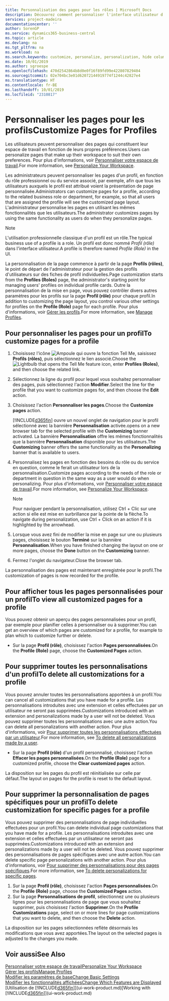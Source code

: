```yaml
---
title: Personnalisation des pages pour les rôles | Microsoft Docs
description: Découvrez comment personnaliser l'interface utilisateur d'un profil (rôle) de sorte que tous les utilisateurs de ce rôle voient un espace de travail personnalisé.
services: project-madeira
documentationcenter: ''
author: SorenGP
ms.service: dynamics365-business-central
ms.topic: article
ms.devlang: na
ms.tgt_pltfrm: na
ms.workload: na
ms.search.keywords: customize, personalize, personalization, hide columns, remove fields, move fields
ms.date: 10/01/2019
ms.author: sgroespe
ms.openlocfilehash: 470d2542864b8d0e0f16f89fd99e422807829404
ms.sourcegitcommit: 02e704bc3e01d62072144919774f1244c42827e4
ms.translationtype: HT
ms.contentlocale: fr-BE
ms.lasthandoff: 10/01/2019
ms.locfileid: "2310817"
---
```

# <a name="customize-pages-for-profiles"></a><span data-ttu-id="5329c-103">Personnaliser les pages pour les profils</span><span class="sxs-lookup"><span data-stu-id="5329c-103">Customize Pages for Profiles</span></span>
<span data-ttu-id="5329c-104">Les utilisateurs peuvent personnaliser des pages qui constituent leur espace de travail en fonction de leurs propres préférences.</span><span class="sxs-lookup"><span data-stu-id="5329c-104">Users can personalize pages that make up their workspace to suit their own preferences.</span></span> <span data-ttu-id="5329c-105">Pour plus d'informations, voir [Personnaliser votre espace de travail](ui-personalization-user.md).</span><span class="sxs-lookup"><span data-stu-id="5329c-105">For more information, see [Personalize Your Workspace](ui-personalization-user.md).</span></span>

<span data-ttu-id="5329c-106">Les administrateurs peuvent personnaliser les pages d'un profil, en fonction du rôle professionnel ou du service associé, par exemple, afin que tous les utilisateurs auxquels le profil est attribué voient la présentation de page personnalisée.</span><span class="sxs-lookup"><span data-stu-id="5329c-106">Administrators can customize pages for a profile, according to the related business role or department, for example, so that all users that are assigned the profile will see the customized page layout.</span></span> <span data-ttu-id="5329c-107">L'administrateur personnalise les pages en utilisant les mêmes fonctionnalités que les utilisateurs.</span><span class="sxs-lookup"><span data-stu-id="5329c-107">The administrator customizes pages by using the same functionality as users do when they personalize pages.</span></span>

> [!NOTE]
> <span data-ttu-id="5329c-108">L'utilisation professionnelle classique d'un profil est un rôle.</span><span class="sxs-lookup"><span data-stu-id="5329c-108">The typical business use of a profile is a role.</span></span> <span data-ttu-id="5329c-109">Un profil est donc nommé *Profil (rôle)* dans l'interface utilisateur.</span><span class="sxs-lookup"><span data-stu-id="5329c-109">A profile is therefore named *Profile (Role)* in the UI.</span></span>

<span data-ttu-id="5329c-110">La personnalisation de la page commence à partir de la page **Profils (rôles)**, le point de départ de l'administrateur pour la gestion des profils d'utilisateurs sur des fiches de profil individuelles.</span><span class="sxs-lookup"><span data-stu-id="5329c-110">Page customization starts from the **Profiles (Roles)** page, the administrator's starting point for managing users' profiles on individual profile cards.</span></span> <span data-ttu-id="5329c-111">Outre la personnalisation de la mise en page, vous pouvez contrôler divers autres paramètres pour les profils sur la page **Profil (rôle)** pour chaque profil.</span><span class="sxs-lookup"><span data-stu-id="5329c-111">In addition to customizing the page layout, you control various other settings for profiles on the **Profile (Role)** page for each profile.</span></span> <span data-ttu-id="5329c-112">Pour plus d'informations, voir [Gérer les profils](admin-users-profiles-roles.md).</span><span class="sxs-lookup"><span data-stu-id="5329c-112">For more information, see [Manage Profiles](admin-users-profiles-roles.md).</span></span>

## <a name="to-customize-pages-for-a-profile"></a><span data-ttu-id="5329c-113">Pour personnaliser les pages pour un profil</span><span class="sxs-lookup"><span data-stu-id="5329c-113">To customize pages for a profile</span></span>
1. <span data-ttu-id="5329c-114">Choisissez l'icône ![Ampoule qui ouvre la fonction Tell Me](media/ui-search/search_small.png "Dites-moi ce que vous voulez faire"), saisissez **Profils (rôles)**, puis sélectionnez le lien associé.</span><span class="sxs-lookup"><span data-stu-id="5329c-114">Choose the ![Lightbulb that opens the Tell Me feature](media/ui-search/search_small.png "Tell me what you want to do") icon, enter **Profiles (Roles)**, and then choose the related link.</span></span>
2. <span data-ttu-id="5329c-115">Sélectionnez la ligne du profil pour lequel vous souhaitez personnaliser des pages, puis sélectionnez l'action **Modifier**.</span><span class="sxs-lookup"><span data-stu-id="5329c-115">Select the line for the profile that you want to customize pages for, and then choose the **Edit** action.</span></span>
3. <span data-ttu-id="5329c-116">Choisissez l'action **Personnaliser les pages**.</span><span class="sxs-lookup"><span data-stu-id="5329c-116">Choose the **Customize pages** action.</span></span>

    [!INCLUDE[d365fin](includes/d365fin_md.md)] <span data-ttu-id="5329c-117">ouvre un nouvel onglet de navigation pour le profil sélectionné avec la bannière **Personnalisation** activée.</span><span class="sxs-lookup"><span data-stu-id="5329c-117">opens on a new browser tab for the selected profile with the **Customizing** banner activated.</span></span> <span data-ttu-id="5329c-118">La bannière **Personnalisation** offre les mêmes fonctionnalités que la bannière **Personnalisation** disponible pour les utilisateurs.</span><span class="sxs-lookup"><span data-stu-id="5329c-118">The **Customizing** banner offers the same functionality as the **Personalizing** banner that is available to users.</span></span>

4. <span data-ttu-id="5329c-119">Personnalisez les pages en fonction des besoins du rôle ou du service en question, comme le ferait un utilisateur lors de la personnalisation.</span><span class="sxs-lookup"><span data-stu-id="5329c-119">Customize pages according to the needs of the role or department in question in the same way as a user would do when personalizing.</span></span> <span data-ttu-id="5329c-120">Pour plus d'informations, voir [Personnaliser votre espace de travail](ui-personalization-user.md).</span><span class="sxs-lookup"><span data-stu-id="5329c-120">For more information, see [Personalize Your Workspace](ui-personalization-user.md).</span></span>

    > [!NOTE]
    > <span data-ttu-id="5329c-121">Pour naviguer pendant la personnalisation, utilisez Ctrl + Clic sur une action si elle est mise en surbrillance par la pointe de la flèche.</span><span class="sxs-lookup"><span data-stu-id="5329c-121">To navigate during personalization, use Ctrl + Click on an action if it is highlighted by the arrowhead.</span></span>

5. <span data-ttu-id="5329c-122">Lorsque vous avez fini de modifier la mise en page sur une ou plusieurs pages, choisissez le bouton **Terminé** sur la bannière **Personnalisation**.</span><span class="sxs-lookup"><span data-stu-id="5329c-122">When you have finished changing the layout on one or more pages, choose the **Done** button on the **Customizing** banner.</span></span>
6. <span data-ttu-id="5329c-123">Fermez l'onglet du navigateur.</span><span class="sxs-lookup"><span data-stu-id="5329c-123">Close the browser tab.</span></span>

<span data-ttu-id="5329c-124">La personnalisation des pages est maintenant enregistrée pour le profil.</span><span class="sxs-lookup"><span data-stu-id="5329c-124">The customization of pages is now recorded for the profile.</span></span>

## <a name="to-view-all-customized-pages-for-a-profile"></a><span data-ttu-id="5329c-125">Pour afficher tous les pages personnalisées pour un profil</span><span class="sxs-lookup"><span data-stu-id="5329c-125">To view all customized pages for a profile</span></span>
<span data-ttu-id="5329c-126">Vous pouvez obtenir un aperçu des pages personnalisées pour un profil, par exemple pour planifier celles à personnaliser ou à supprimer.</span><span class="sxs-lookup"><span data-stu-id="5329c-126">You can get an overview of which pages are customized for a profile, for example to plan which to customize further or delete.</span></span>

- <span data-ttu-id="5329c-127">Sur la page **Profil (rôle)**, choisissez l'action **Pages personnalisées**.</span><span class="sxs-lookup"><span data-stu-id="5329c-127">On the **Profile (Role)** page, choose the **Customized Pages** action.</span></span>

## <a name="to-delete-all-customizations-for-a-profile"></a><span data-ttu-id="5329c-128">Pour supprimer toutes les personnalisations d'un profil</span><span class="sxs-lookup"><span data-stu-id="5329c-128">To delete all customizations for a profile</span></span>
<span data-ttu-id="5329c-129">Vous pouvez annuler toutes les personnalisations apportées à un profil.</span><span class="sxs-lookup"><span data-stu-id="5329c-129">You can cancel all customizations that you have made for a profile.</span></span> <span data-ttu-id="5329c-130">Les personnalisations introduites avec une extension et celles effectuées par un utilisateur ne seront pas supprimées.</span><span class="sxs-lookup"><span data-stu-id="5329c-130">Customizations introduced with an extension and personalizations made by a user will not be deleted.</span></span> <span data-ttu-id="5329c-131">Vous pouvez supprimer toutes les personnalisations avec une autre action.</span><span class="sxs-lookup"><span data-stu-id="5329c-131">You can delete all personalizations with another action.</span></span> <span data-ttu-id="5329c-132">Pour plus d'informations, voir [Pour supprimer toutes les personnalisations effectuées par un utilisateur](admin-users-profiles-roles.md#to-delete-all-personalizations-made-by-a-user).</span><span class="sxs-lookup"><span data-stu-id="5329c-132">For more information, see [To delete all personalizations made by a user](admin-users-profiles-roles.md#to-delete-all-personalizations-made-by-a-user).</span></span>

- <span data-ttu-id="5329c-133">Sur la page **Profil (rôle)** d'un profil personnalisé, choisissez l'action **Effacer les pages personnalisées**.</span><span class="sxs-lookup"><span data-stu-id="5329c-133">On the **Profile (Role)** page for a customized profile, choose the **Clear customized pages** action.</span></span>

<span data-ttu-id="5329c-134">La disposition sur les pages du profil est réinitialisée sur celle par défaut.</span><span class="sxs-lookup"><span data-stu-id="5329c-134">The layout on pages for the profile is reset to the default layout.</span></span>  

## <a name="to-delete-customization-for-specific-pages-for-a-profile"></a><span data-ttu-id="5329c-135">Pour supprimer la personnalisation de pages spécifiques pour un profil</span><span class="sxs-lookup"><span data-stu-id="5329c-135">To delete customization for specific pages for a profile</span></span>
<span data-ttu-id="5329c-136">Vous pouvez supprimer des personnalisations de page individuelles effectuées pour un profil.</span><span class="sxs-lookup"><span data-stu-id="5329c-136">You can delete individual page customizations that you have made for a profile.</span></span> <span data-ttu-id="5329c-137">Les personnalisations introduites avec une extension et celles effectuées par un utilisateur ne seront pas supprimées.</span><span class="sxs-lookup"><span data-stu-id="5329c-137">Customizations introduced with an extension and personalizations made by a user will not be deleted.</span></span> <span data-ttu-id="5329c-138">Vous pouvez supprimer des personnalisations de pages spécifiques avec une autre action.</span><span class="sxs-lookup"><span data-stu-id="5329c-138">You can delete specific page personalizations with another action.</span></span> <span data-ttu-id="5329c-139">Pour plus d'informations, voir [Pour supprimer des personnalisations pour des pages spécifiques](admin-users-profiles-roles.md#to-delete-personalizations-for-specific-pages).</span><span class="sxs-lookup"><span data-stu-id="5329c-139">For more information, see [To delete personalizations for specific pages](admin-users-profiles-roles.md#to-delete-personalizations-for-specific-pages).</span></span>

1. <span data-ttu-id="5329c-140">Sur la page **Profil (rôle)**, choisissez l'action **Pages personnalisées**.</span><span class="sxs-lookup"><span data-stu-id="5329c-140">On the **Profile (Role)** page, choose the **Customized Pages** action.</span></span>
2. <span data-ttu-id="5329c-141">Sur la page **Personnalisations de profil**, sélectionnez une ou plusieurs lignes pour les personnalisations de page que vous souhaitez supprimer, puis choisissez l'action **Supprimer**.</span><span class="sxs-lookup"><span data-stu-id="5329c-141">On the **Profile Customizations** page, select on or more lines for page customizations that you want to delete, and then choose the **Delete** action.</span></span>

<span data-ttu-id="5329c-142">La disposition sur les pages sélectionnées reflète désormais les modifications que vous avez apportées.</span><span class="sxs-lookup"><span data-stu-id="5329c-142">The layout on the selected pages is adjusted to the changes you made.</span></span>

## <a name="see-also"></a><span data-ttu-id="5329c-143">Voir aussi</span><span class="sxs-lookup"><span data-stu-id="5329c-143">See Also</span></span>
[<span data-ttu-id="5329c-144">Personnaliser votre espace de travail</span><span class="sxs-lookup"><span data-stu-id="5329c-144">Personalize Your Workspace</span></span>](ui-personalization-user.md)  
[<span data-ttu-id="5329c-145">Gérer les profils</span><span class="sxs-lookup"><span data-stu-id="5329c-145">Manage Profiles</span></span>](admin-users-profiles-roles.md)  
[<span data-ttu-id="5329c-146">Modifier les paramètres de base</span><span class="sxs-lookup"><span data-stu-id="5329c-146">Change Basic Settings</span></span>](ui-change-basic-settings.md)  
[<span data-ttu-id="5329c-147">Modifier les fonctionnalités affichées</span><span class="sxs-lookup"><span data-stu-id="5329c-147">Change Which Features are Displayed</span></span>](ui-experiences.md)  
<span data-ttu-id="5329c-148">[Utilisation de [!INCLUDE[d365fin](includes/d365fin_md.md)]](ui-work-product.md)</span><span class="sxs-lookup"><span data-stu-id="5329c-148">[Working with [!INCLUDE[d365fin](includes/d365fin_md.md)]](ui-work-product.md)</span></span>  
